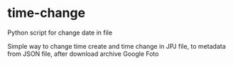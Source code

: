 # time-change
Python script for change date in file

Simple way to change time create and time change in JPJ file, to metadata from JSON file, after download archive Google Foto 
